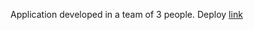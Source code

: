 Application developed in a team of 3 people. 
Deploy [link](https://startling-puppy-91e265.netlify.app/)
